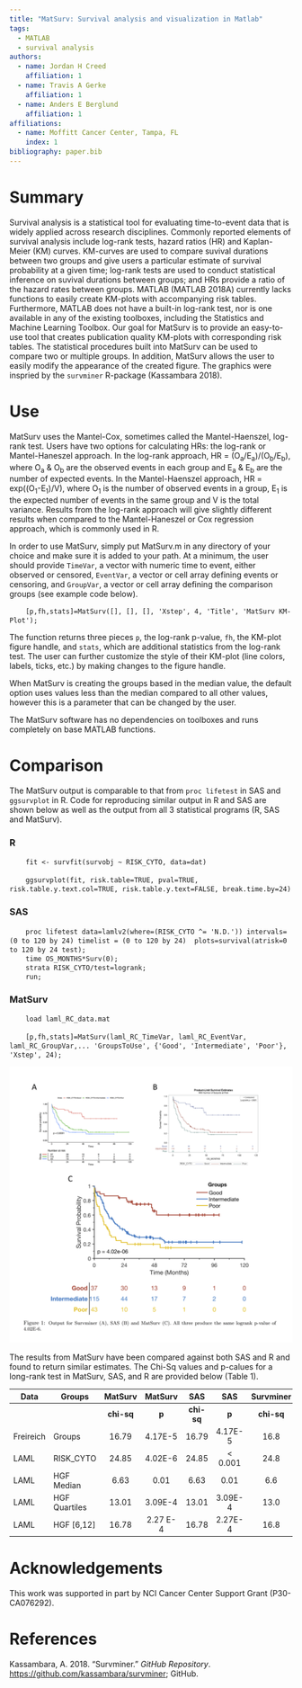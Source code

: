 ```yaml
---
title: "MatSurv: Survival analysis and visualization in Matlab"
tags: 
  - MATLAB
  - survival analysis
authors: 
  - name: Jordan H Creed
    affiliation: 1
  - name: Travis A Gerke
    affiliation: 1
  - name: Anders E Berglund
    affiliation: 1
affiliations: 
  - name: Moffitt Cancer Center, Tampa, FL
    index: 1
bibliography: paper.bib
---
```


# Summary

Survival analysis is a statistical tool for evaluating time-to-event
data that is widely applied across research disciplines. Commonly
reported elements of survival analysis include log-rank tests, hazard
ratios (HR) and Kaplan-Meier (KM) curves. KM-curves are used to compare
suvival durations between two groups and give users a particular
estimate of survival probability at a given time; log-rank tests are
used to conduct statistical inference on suvival durations between
groups; and HRs provide a ratio of the hazard rates between groups.
MATLAB (MATLAB 2018A) currently lacks functions to easily create
KM-plots with accompanying risk tables. Furthermore, MATLAB does not
have a built-in log-rank test, nor is one available in any of the
existing toolboxes, including the Statistics and Machine Learning
Toolbox. Our goal for MatSurv is to provide an easy-to-use tool that
creates publication quality KM-plots with corresponding risk tables. The
statistical procedures built into MatSurv can be used to compare two or
multiple groups. In addition, MatSurv allows the user to easily modify
the appearance of the created figure. The graphics were inspried by the
`survminer` R-package (Kassambara 2018).

# Use

MatSurv uses the Mantel-Cox, sometimes called the Mantel-Haenszel,
log-rank test. Users have two options for calculating HRs: the log-rank
or Mantel-Haneszel approach. In the log-rank approach, HR =
(O<sub>a</sub>/E<sub>a</sub>)/(O<sub>b</sub>/E<sub>b</sub>), where
O<sub>a</sub> & O<sub>b</sub> are the observed events in each group and
E<sub>a</sub> & E<sub>b</sub> are the number of expected events. In the
Mantel-Haenszel approach, HR = exp((O<sub>1</sub>-E<sub>1</sub>)/V),
where O<sub>1</sub> is the number of observed events in a group,
E<sub>1</sub> is the expected number of events in the same group and V
is the total variance. Results from the log-rank approach will give
slightly different results when compared to the Mantel-Haneszel or Cox
regression approach, which is commonly used in R.

In order to use MatSurv, simply put MatSurv.m in any directory of your
choice and make sure it is added to your path. At a minimum, the user
should provide `TimeVar`, a vector with numeric time to event, either
observed or censored, `EventVar`, a vector or cell array defining events
or censoring, and `GroupVar`, a vector or cell array defining the
comparison groups (see example code below).

```
    [p,fh,stats]=MatSurv([], [], [], 'Xstep', 4, 'Title', 'MatSurv KM-Plot');

```

The function returns three pieces `p`, the log-rank p-value, `fh`, the
KM-plot figure handle, and `stats`, which are additional statistics from
the log-rank test. The user can further customize the style of their
KM-plot (line colors, labels, ticks, etc.) by making changes to the
figure handle.

When MatSurv is creating the groups based in the median value, the
default option uses values less than the median compared to all other
values, however this is a parameter that can be changed by the user.

The MatSurv software has no dependencies on toolboxes and runs
completely on base MATLAB functions.

# Comparison

The MatSurv output is comparable to that from `proc lifetest` in SAS and
`ggsurvplot` in R. Code for reproducing similar output in R and SAS are
shown below as well as the output from all 3 statistical programs (R,
SAS and MatSurv).

### R

```
    fit <- survfit(survobj ~ RISK_CYTO, data=dat)

    ggsurvplot(fit, risk.table=TRUE, pval=TRUE, risk.table.y.text.col=TRUE, risk.table.y.text=FALSE, break.time.by=24)
```

### SAS

```
    proc lifetest data=lamlv2(where=(RISK_CYTO ^= 'N.D.')) intervals=(0 to 120 by 24) timelist = (0 to 120 by 24)  plots=survival(atrisk=0 to 120 by 24 test);
    time OS_MONTHS*Surv(0);
    strata RISK_CYTO/test=logrank;
    run;
```

### MatSurv

```
    load laml_RC_data.mat

    [p,fh,stats]=MatSurv(laml_RC_TimeVar, laml_RC_EventVar,  laml_RC_GroupVar,... 'GroupsToUse', {'Good', 'Intermediate', 'Poor'}, 'Xstep', 24);
```

![](figure_20181022.png)

The results from MatSurv have been compared against both SAS and R and
found to return similar estimates. The Chi-Sq values and p-calues for a
long-rank test in MatSurv, SAS, and R are provided below (Table 1).

<table>
<thead>
<tr class="header">
<th>Data</th>
<th>Groups</th>
<th style="text-align: center;">MatSurv</th>
<th style="text-align: center;">MatSurv</th>
<th style="text-align: center;">SAS</th>
<th style="text-align: center;">SAS</th>
<th style="text-align: center;">Survminer</th>
<th style="text-align: center;">Survminer</th>
</tr>
</thead>
<tbody>
<tr class="odd">
<td></td>
<td></td>
<td style="text-align: center;"><strong>chi-sq</strong></td>
<td style="text-align: center;"><strong>p</strong></td>
<td style="text-align: center;"><strong>chi-sq</strong></td>
<td style="text-align: center;"><strong>p</strong></td>
<td style="text-align: center;"><strong>chi-sq</strong></td>
<td style="text-align: center;"><strong>p</strong></td>
</tr>
<tr class="even">
<td>Freireich</td>
<td>Groups</td>
<td style="text-align: center;">16.79</td>
<td style="text-align: center;">4.17E-5</td>
<td style="text-align: center;">16.79</td>
<td style="text-align: center;">4.17E-5</td>
<td style="text-align: center;">16.8</td>
<td style="text-align: center;">4.17E-5</td>
</tr>
<tr class="odd">
<td>LAML</td>
<td>RISK_CYTO</td>
<td style="text-align: center;">24.85</td>
<td style="text-align: center;">4.02E-6</td>
<td style="text-align: center;">24.85</td>
<td style="text-align: center;">&lt; 0.001</td>
<td style="text-align: center;">24.8</td>
<td style="text-align: center;">4.02E-6</td>
</tr>
<tr class="even">
<td>LAML</td>
<td>HGF Median</td>
<td style="text-align: center;">6.63</td>
<td style="text-align: center;">0.01</td>
<td style="text-align: center;">6.63</td>
<td style="text-align: center;">0.01</td>
<td style="text-align: center;">6.6</td>
<td style="text-align: center;">0.01</td>
</tr>
<tr class="odd">
<td>LAML</td>
<td>HGF Quartiles</td>
<td style="text-align: center;">13.01</td>
<td style="text-align: center;">3.09E-4</td>
<td style="text-align: center;">13.01</td>
<td style="text-align: center;">3.09E-4</td>
<td style="text-align: center;">13.0</td>
<td style="text-align: center;">30.9E-4</td>
</tr>
<tr class="even">
<td>LAML</td>
<td>HGF [6,12]</td>
<td style="text-align: center;">16.78</td>
<td style="text-align: center;">2.27 E-4</td>
<td style="text-align: center;">16.78</td>
<td style="text-align: center;">2.27E-4</td>
<td style="text-align: center;">16.8</td>
<td style="text-align: center;">2.27E-4</td>
</tr>
</tbody>
</table>

# Acknowledgements

This work was supported in part by NCI Cancer Center Support Grant (P30-CA076292). 

# References

Kassambara, A. 2018. “Survminer.” *GitHub Repository*.
<https://github.com/kassambara/survminer>; GitHub.
